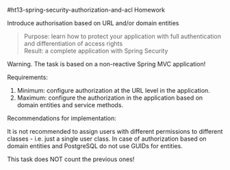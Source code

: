 #ht13-spring-security-authorization-and-acl 
Homework

Introduce authorisation based on URL and/or domain entities

>Purpose: learn how to protect your application with full authentication and differentiation of access rights<br>
Result: a complete application with Spring Security

Warning. The task is based on a non-reactive Spring MVC application!

Requirements:
1. Minimum: configure authorization at the URL level in the application.
2. Maximum: configure the authorization in the application based on domain entities and service methods.

Recommendations for implementation:

It is not recommended to assign users with different permissions to different classes - i.e. just a single user class.
In case of authorization based on domain entities and PostgreSQL do not use GUIDs for entities.

This task does NOT count the previous ones!